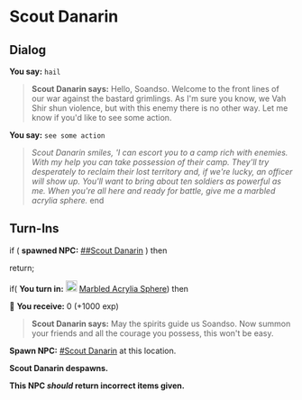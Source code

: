 # Scout Danarin


## Dialog

**You say:** `hail`



>**Scout Danarin says:** Hello, Soandso. Welcome to the front lines of our war against the bastard grimlings. As I'm sure you know, we Vah Shir shun violence, but with this enemy there is no other way. Let me know if you'd like to see some action.

**You say:** `see some action`



>*Scout Danarin smiles, 'I can escort you to a camp rich with enemies. With my help you can take possession of their camp. They'll try desperately to reclaim their lost territory and, if we're lucky, an officer will show up. You'll want to bring about ten soldiers as powerful as me. When you're all here and ready for battle, give me a marbled acrylia sphere.*
end



## Turn-Ins

if ( **spawned NPC:**  [\#\#Scout Danarin](/npc/167681) ) then 


return;







if( **You turn in:** <img style="background:url(/static/icons/blank_slot.gif);width:20px;height:20px;" src="/static/icons/item_734.png" alt="" /> <a
                                href="/item/4349" data-url="4349" class="tooltip-link link">Marbled Acrylia Sphere</a>) then 


 &#127873; **You receive:** 0 (+1000 exp)

 


>**Scout Danarin says:** May the spirits guide us Soandso. Now summon your friends and all the courage you possess, this won't be easy.


**Spawn NPC:**  [\#Scout Danarin](/npc/167035) at this location.


**Scout Danarin despawns.**

**This NPC *should* return incorrect items given.**

